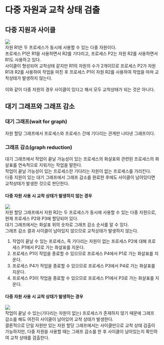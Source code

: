 # 다중 자원과 교착 상태 검출
## 다중 지원과 사이클
![](https://img1.daumcdn.net/thumb/R1280x0/?scode=mtistory2&fname=https%3A%2F%2Fblog.kakaocdn.net%2Fdn%2FZX8vM%2FbtrJ8lZj2LN%2F8tLLm0oLsuSgptLkPku0A0%2Fimg.png)<br>
자원 R1은 두 프로세스가 동시에 사용할 수 있는 다중 자원이다.<br>
프로세스 P1은 R1을 사용하면서  R2를 기다리고, 프로세스 P2는 자원 R2를 사용하면서 R1도 사용하고 있다.<br>
사이클이 형성되어 교착상태 같지만 R1의 자원의 수가 2개이므로 프로세스 P2가 자원 R1과 R2를 사용하여 작업을 마친 후 프로세스 P1이 자원 R2를 사용하여 작업을 마쳐 교착상태가 발생하지 않는다.<br>
<br>
이와 같이 다중 자원의 경우 사이클이 있다고 해서 모두 교착상태가 되는 것은 아니다. <br>

## 대기 그래프와 그래프 감소
### 대기 그래프(wait for graph)
자원 할당 그래프에서 프로세스와 프로세스 간에 기다리는 관계만 나타낸 그래프이다.<br>

### 그래프 감소(graph reduction)
대기 그래프에서 작업이 끝날 가능성이 있는 프로세스의 화살표와 관련된 프로세스의 화살표를 연속적으로 지워가는 작업을 말한다.<br>
작업이 끝날 가능성이 있는 프로세스란 기다리는 자원이 없는 프로세스를 가리킨다.<br>
다중 지원이 있는 대기 그래프에서 그래프 감소를 완료한 후에도 사이클이 남아있다면 교착상태가 발생한 것으로 판단한다.<br>

####  다중 자원 사용 시 교착 상태가 발생하지 않는 경우
![](https://img1.daumcdn.net/thumb/R1280x0/?scode=mtistory2&fname=https%3A%2F%2Fblog.kakaocdn.net%2Fdn%2FbsARBZ%2FbtrJ6ZQMS6y%2FsV3jZ2wnSbiTRvVZrLLKh1%2Fimg.png)<br>
자원 할당 그래프에서 자원 R2는 두 프로세스가 동시에 사용할 수 있는 다중 자원으로, 현재 프로세스 P2와 P3에 할당되어 있다. <br>
대기 그래프에서는 화살표 위의 숫자로 그래프 감소 순서를 알 수 있다.<br>
그래프 감소 결과 사이클이 남아있지 않으므로 교착상태가 발생하지 않는다.<br>

1. 작업이 끝날 수 있는 프로세스, 즉 기다리는 자원이 없는 프로세스 P2에 대해 프로세스 P1에서 P2로 가는 화살표를 지운다.
2. 프로세스 P1이 작업을 종료할 수 있으므로 프로세스 P4에서 P1로 가는 화살표를 지운다.
3. 프로세스 P4가 작업을 종료할 수 있으므로 프로세스 P3에서 P4로 가는 화살표를 지운다.
4. 프로세스 P3이 작업을 종료할 수 있으므로 프로세스 P1에서 P3로 가는 화살표를 지운다.

#### 다중 자원 사용 시 교착 상태가 발생하는 경우
![](https://img1.daumcdn.net/thumb/R1280x0/?scode=mtistory2&fname=https%3A%2F%2Fblog.kakaocdn.net%2Fdn%2FU2RUs%2FbtrJ7rsRIR4%2FRUiyO08fia46s9gAUuRlp0%2Fimg.png)<br>
작업이 끝날 수 있는(기다리는 자원이 없는) 프로세스가 존재하지 않기 때문에 그래프 감소를 해도 여전히 사이클이 남아있어 교착 상태가 발생한다.<br>
결론적으로 단일 자원만 있는 자원 할당 그래프에서는 사이클만으로 교착 상태 검출이 가능하지만, 다중 자원을 사용할 때는 그래프 감소를 한 후 사이클이 남아있는지 확인하여 교착 상태를 검출한다. <br>




